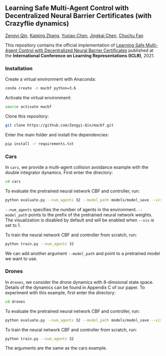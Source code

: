 ## Learning Safe Multi-Agent Control with Decentralized Neural Barrier Certificates (with Crazyflie dynamics)

[Zengyi Qin](http://www.qinzy.tech/), [Kaiqing Zhang](https://kzhang66.github.io/), [Yuxiao Chen](http://www.its.caltech.edu/~chenyx/), [Jingkai Chen](https://jkchengh.github.io/), [Chuchu Fan](https://chuchu.mit.edu/)

This repository contains the official implementation of [Learning Safe Multi-Agent Control with Decentralized Neural Barrier Certificates](https://arxiv.org/abs/2101.05436) published at the **International Conference on Learning Representations (ICLR)**, 2021.

### Installation
Create a virtual environment with Anaconda:
```bash
conda create -n macbf python=3.6
```
Activate the virtual environment:
```bash
source activate macbf
```
Clone this repository:
```bash
git clone https://github.com/Zengyi-Qin/macbf.git
```
Enter the main folder and install the dependencies:
```bash
pip install -r requirements.txt
```

### Cars
In `cars`, we provide a multi-agent collision avoidance example with the double integrator dynamics. First enter the directory:
```bash
cd cars
```
To evaluate the pretrained neural network CBF and controller, run:
```bash
python evaluate.py --num_agents 32 --model_path models/model_save --vis 1
```
`--num_agents` specifies the number of agents in the environment. `--model_path` points to the prefix of the pretrained neural network weights. The visualization is disabled by default and will be enabled when `--vis` is set to 1.

To train the neural network CBF and controller from scratch, run:
```bash
python train.py --num_agents 32
```
We can add another argument `--model_path` and point to a pretrained model we want to use.


### Drones
In `drones`, we consider the drone dynamics with 8-dimsional state space. Details of the dynamics can be found in Appendix C of our paper. To experiment with this example, first enter the directory:
```bash
cd drones
```
To evaluate the pretrained neural network CBF and controller, run:
```bash
python evaluate.py --num_agents 32 --model_path models/model_save --vis 1
```
To train the neural network CBF and controller from scratch, run:
```bash
python train.py --num_agents 32
```
The arguments are the same as the cars example.
